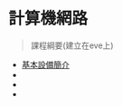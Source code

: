 # 計算機網路

> 課程綱要(建立在eve上)
- [基本設備簡介](https://github.com/oxolll/Linux/blob/%E8%A8%88%E7%AE%97%E6%A9%9F%E7%B6%B2%E8%B7%AF/%E5%9F%BA%E6%9C%AC%E8%A8%AD%E5%82%99%E7%B0%A1%E4%BB%8B/%E5%9F%BA%E7%A4%8E%E6%8C%87%E4%BB%A4.md)
- []()
- []()
- []()
